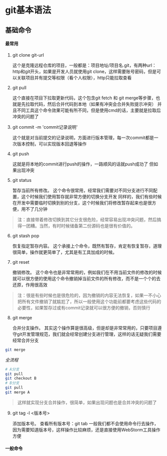 <!--
 * @Description: git基本语法
 * @Date: 2019-08-05 11:57:03
 * @LastEditors: phoebus
 * @LastEditTime: 2019-09-21 18:15:50
 -->
# git基本语法

## 基础命令

#### 最常用

1. git clone git-url

	这个是克隆远程仓库的项目，一般都是：项目地址/项目名.git，有两种url：http和git开头，如果是开发人员就使用git clone，这样需要账号密码，但是可以关联项目并有提交等权限（看个人权限），http只能拉取查看

2. git pull

	这个直接在项目下拉取更新代码，这个包含git fetch 和 git merge等步骤，也就是先拉取代码，然后合并代码到本地（如果有冲突会合并失败提示冲突）
	并且不同工具这个命令效果可能有所不同，但是使用cmd的话，主要就是拉取后冲突的问题了

3. git commit -m 'commit记录说明'

	这个就是对当前提交的记录说明，方面进行版本管理，每一次commit都是一次版本控制，可以实现版本回退等操作

4. git push

	这就是将本地的commit进行push的操作，一路顺风的话就push成功了
	但如果出现冲突

5. git status

	暂存当前所有修改。
	这个命令很常用，经常我们需要对不同分支进行不同配置，这个时候我们使用暂存就非常方便的切换分支开发
	同样的，我们有些时候在开发中需要临时切换到别的分支，这个时候我们将修改暂存起来也是很方便，用不了几分钟

> 注：直接带着修改切换到其它分支很危险，经常容易出现冲突问题，然后搞得一团糟。当然，有时时候储备第二份源码也是很有价值的。

6. git stash pop

	恢复指定暂存内容。
	这个承接上个命令，既然有暂存，肯定有恢复暂存，道理很简单，操作就更简单了，尤其是有工具加成的时候。

7. git reset

	撤销修改。
	这个命令也是非常常用的，例如我们在不用当前文件的修改的时候就可以很方便的使用这个命令撤销掉当前文件的所有修改，而不是一个个的去还原，作用很高效

> 注：很是有些时候也是很危险的，因为撤销的内容无法恢复，如果一不小心把所有文件撤销了就尴尬了，所以一般使用这个功能前都要考虑这些代码的必要性，如果暂存过或有commit记录就可以很方便的撤销，否则慎行

8. git merge

	合并分支操作。
	其实这个操作算是很高级，但是却是非常常用的，只要项目遵守git开发管理规范，我们就会经常创建分支进行管理，这样的话无疑我们需要经常合并分支

```bash
git merge
```

*全流程*

```bash
# A分支
git pull
git checkout B 
# B分支
git pull
git merge A
```

> 这样就实现分支合并操作，很简单，如果出现问题也是合并冲突的问题了

9. git tag -l <版本号>

	添加版本号。
	查看所有版本号：git tab
	一般我们都不会使用命令行去操作，因为需要知道版本号，这样操作比较麻烦，还是直接使用WebStorm工具操作方便

#### 一般命令


